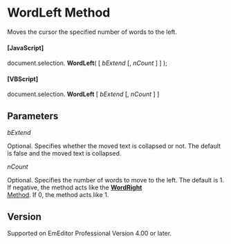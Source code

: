 # WordLeft Method

Moves the cursor the specified number of words to the left.

#### \[JavaScript\]

document.selection. **WordLeft**( \[ _bExtend_ \[, _nCount_ \] \] );

#### \[VBScript\]

document.selection. **WordLeft** \[ _bExtend_ \[, _nCount_ \] \]

## Parameters

_bExtend_

Optional. Specifies whether the moved text is collapsed or not. The default
is false and the moved text is collapsed.

_nCount_

Optional. Specifies the number of words to move to the left. The default is
1\. If negative, the method acts like the [**WordRight** \
Method](selection_wordright). If 0, the method acts like 1.

## Version

Supported on EmEditor Professional Version 4.00 or later.